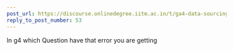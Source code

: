 ```yaml
---
post_url: https://discourse.onlinedegree.iitm.ac.in/t/ga4-data-sourcing-discussion-thread-tds-jan-2025/165959/54
reply_to_post_number: 53
---
```

In g4 which Question have that error you are getting